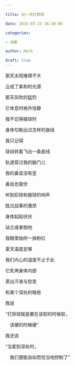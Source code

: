 ```yaml
---

title: 记一次打排球

date: 2015-07-25 16:30:08

categories:

- 诗歌

author: Herb

draft: true
---
```


那天太阳难得不大

云成了柔和的光源

那天风吹的猛烈

它休息时格外恬静



我不记得接球时

身体勾勒出过怎样的曲线

我只记得

球自转着飞出一条直线

轨道穿过我的脑门儿

我的鼻梁没有歪

鼻血也蛰伏



听到扣球和接球的响声

胜过战事的激昂

身体起起伏伏

站立或者倒地

我眼里始终一抹粉红



夏天温度足够

我们内心的温度不止于此

它炙烤身体内部

蒸出汗液与愁苦

和某个深处的暗疮



我说

“打排球就是要在该软的时候软，

　该硬的时候硬“

我还说

“当爱到深处时，

　我们便能自如而恰当地控制了”
